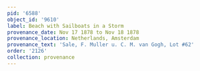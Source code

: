 ```yaml
---
pid: '6588'
object_id: '9610'
label: Beach with Sailboats in a Storm
provenance_date: Nov 17 1878 to Nov 18 1878
provenance_location: Netherlands, Amsterdam
provenance_text: 'Sale, F. Muller u. C. M. van Gogh, Lot #62'
order: '2126'
collection: provenance
---
```


